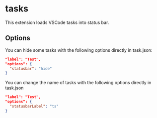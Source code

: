 # tasks
This extension loads VSCode tasks into status bar.

## Options
You can hide some tasks with the following options directly in task.json:

```json
"label": "Test",
"options": {
  "statusbar": "hide"
}
```

You can change the name of tasks with the following options directly in task.json

```json
"label": "Test",
"options": {
  "statusbarLabel": "ts"
}
```